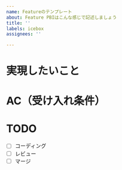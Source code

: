 ```yaml
---
name: Featureのテンプレート
about: Feature PBIはこんな感じで記述しましょう
title: ''
labels: icebox
assignees: ''

---
```


# 実現したいこと
<!-- 「〇〇したい。なぜなら〇〇だからだ」という形式で書きましょう -->

# AC（受け入れ条件）
<!-- PBIが`Done`になるための条件を書きましょう -->

# TODO
<!-- PBIを完了させるためにやるべきことを書きましょう -->
- [ ] コーディング
- [ ] レビュー
- [ ] マージ
